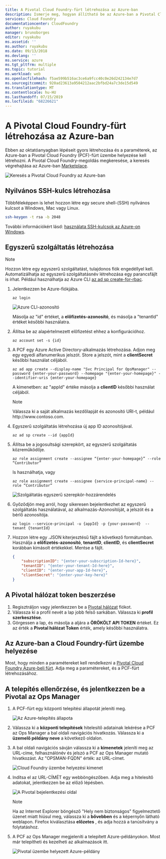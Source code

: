 ```yaml
---
title: A Pivotal Cloud Foundry-fürt létrehozása az Azure-ban
description: Ismerje meg, hogyan állítható be az Azure-ban a Pivotal Cloud Foundry (PCF)-fürt üzembe helyezése szükséges paraméterek
services: Cloud Foundry
documentationcenter: CloudFoundry
author: ruyakubu
manager: brunoborges
editor: ruyakubu
ms.assetid: ''
ms.author: ruyakubu
ms.date: 09/13/2018
ms.devlang: ''
ms.service: azure
ms.tgt_pltfrm: multiple
ms.topic: tutorial
ms.workload: web
ms.openlocfilehash: f5ae599b516ac3ce6a9fcc40c0e26d242134e7d7
ms.sourcegitcommit: 920ad23613a9504212aac2bfbd24a7c3de15d549
ms.translationtype: MT
ms.contentlocale: hu-HU
ms.lasthandoff: 07/15/2019
ms.locfileid: "68226621"
---
```

# <a name="create-a-pivotal-cloud-foundry-cluster-on-azure"></a>A Pivotal Cloud Foundry-fürt létrehozása az Azure-ban

Ebben az oktatóanyagban lépéseit gyors létrehozása és a paraméterek, az Azure-ban a Pivotal Cloud Foundry (PCF)-fürt üzembe helyezése kell létrehozni. A Pivotal Cloud Foundry-megoldás megkeresése, a keresés végrehajtása az Azure-ban [Marketplace](https://azuremarketplace.microsoft.com/marketplace/apps/pivotal.pivotal-cloud-foundry).

![Keresés a Pivotal Cloud Foundry az Azure-ban](media/deploy/pcf-marketplace.png)


## <a name="generate-an-ssh-public-key"></a>Nyilvános SSH-kulcs létrehozása

Többféleképpen is lehet hozzon létre egy secure shell-(SSH) nyilvános kulcsot a Windows, Mac vagy Linux.

```Bash
ssh-keygen -t rsa -b 2048
```

További információkért lásd: [használata SSH-kulcsok az Azure-on Windows](https://docs.microsoft.com/azure/virtual-machines/linux/ssh-from-windows).

## <a name="create-a-service-principal"></a>Egyszerű szolgáltatás létrehozása

> [!NOTE]
>
> Hozzon létre egy egyszerű szolgáltatást, tulajdonos fiók engedéllyel kell. Automatizálhatja az egyszerű szolgáltatásnév létrehozása egy parancsfájlt is írhat. Például használhatja az Azure CLI [az ad sp create-for-rbac](https://docs.microsoft.com/cli/azure/ad/sp?view=azure-cli-latest).

1. Jelentkezzen be Azure-fiókjába.

    `az login`

    ![Azure CLI-azonosító](media/deploy/az-login-output.png )
 
    Másolja az "id" értéket, a **előfizetés-azonosító**, és másolja a "tenantId" értéket későbbi használatra.

2. Állítsa be az alapértelmezett előfizetést ehhez a konfigurációhoz.

    `az account set -s {id}`

3. A PCF egy Azure Active Directory-alkalmazás létrehozása. Adjon meg egy egyedi alfanumerikus jelszót. Store a jelszót, mint a **clientSecret** későbbi használat céljából.

    `az ad app create --display-name "Svc Principal for OpsManager" --password {enter-your-password} --homepage "{enter-your-homepage}" --identifier-uris {enter-your-homepage}`

    A kimenetben: az "appId" értéke másolja a **clientID** későbbi használat céljából.

    > [!NOTE]
    >
    > Válassza ki a saját alkalmazás kezdőlapját és azonosító URI-t, például http\://www\.contoso.com.

4. Egyszerű szolgáltatás létrehozása új app ID azonosítójával.

    `az ad sp create --id {appId}`

5. Állítsa be a jogosultsági szerepkört, az egyszerű szolgáltatás közreműködője.

    `az role assignment create --assignee “{enter-your-homepage}” --role “Contributor”`

    Is használhatja, vagy

    `az role assignment create --assignee {service-principal-name} --role “Contributor”`

    ![Szolgáltatás egyszerű szerepkör-hozzárendelés](media/deploy/svc-princ.png )

6. Győződjön meg arról, hogy sikeresen bejelentkezhet az egyszerű szolgáltatás használatával, az alkalmazás-Azonosítóját, a jelszót és a bérlő azonosítója.

    `az login --service-principal -u {appId} -p {your-password}  --tenant {tenantId}`

7. Hozzon létre egy .JSON kiterjesztésű fájlt a következő formátumban. Használja a **előfizetés-azonosító**, **tenantID**, **clientID**, és **clientSecret** korábban kimásolt értékekkel. Mentse a fájlt.

    ```json
    {
        "subscriptionID": "{enter-your-subscription-Id-here}",
        "tenantID": "{enter-your-tenant-Id-here}",
        "clientID": "{enter-your-app-Id-here}",
        "clientSecret": "{enter-your-key-here}"
    }
    ```

## <a name="get-the-pivotal-network-token"></a>A Pivotal hálózat token beszerzése

1. Regisztráljon vagy jelentkezzen be a [Pivotal hálózat](https://network.pivotal.io) fiókot.
2. Válassza ki a profil nevét a lap jobb felső sarkában. Válassza ki **profil szerkesztése**.
3. Görgessen a lap, és másolja a aljára a **ÖRÖKÖLT API TOKEN** értéket. Ez az érték a **Pivotal hálózat Token** érték, amely későbbi használatra.

## <a name="provision-your-cloud-foundry-cluster-on-azure"></a>Az Azure-ban a Cloud Foundry-fürt üzembe helyezése

Most, hogy minden a paramétereket kell rendelkezni a [Pivotal Cloud Foundry Azure-beli fürt](https://azuremarketplace.microsoft.com/marketplace/apps/pivotal.pivotal-cloud-foundry).
Adja meg a paramétereket, és a PCF-fürt létrehozásához.

## <a name="verify-the-deployment-and-sign-in-to-the-pivotal-ops-manager"></a>A telepítés ellenőrzése, és jelentkezzen be a Pivotal az Ops Manager

1. A PCF-fürt egy központi telepítési állapotát jeleníti meg.

    ![Az Azure-telepítés állapota](media/deploy/deployment.png )

2. Válassza ki a **központi telepítések** hitelesítő adatainak lekérése a PCF az Ops Manager a bal oldali navigációs hivatkozás. Válassza ki a **üzemelő példány neve** a következő oldalon.
3. A bal oldali navigációs sávján válassza ki a **kimenetek** jeleníti meg az URL-címe, felhasználónév és jelszó a PCF az Ops Manager mutató hivatkozást. Az "OPSMAN-FQDN" érték: az URL-címet.
 
    ![Cloud Foundry üzembe helyezési kimenet](media/deploy/deploy-outputs.png )
 
4. Indítsa el az URL-CÍMÉT egy webböngészőben. Adja meg a hitelesítő adatokat, jelentkezzen be az előző lépésben.

    ![A Pivotal bejelentkezési oldal](media/deploy/pivotal-login.png )
         
    > [!NOTE]
    >
    > Ha az Internet Explorer böngésző "Hely nem biztonságos" figyelmeztető üzenet miatt hiúsul meg, válassza ki a **bővebben** és a képernyőn látható weblapon. Firefox kiválasztása **előzetes** , és adja hozzá a tanúsítvány a folytatáshoz.

5. A PCF az Ops Manager megjeleníti a telepített Azure-példányokon. Most már telepítheti és kezelheti az alkalmazások itt.
               
    ![Pivotal üzembe helyezett Azure-példány](media/deploy/ops-mgr.png )
 
